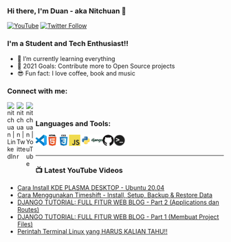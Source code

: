 ### Hi there, I'm Duan - aka Nitchuan 👋

[![YouTube](https://img.shields.io/youtube/channel/subscribers/UCwwTAnNAmflo8ySToCz1y0g?color=red&label=Nitchuan%20Tech&logo=youtube&logoColor=red&style=for-the-badge)](https://www.youtube.com/channel/UCwwTAnNAmflo8ySToCz1y0g)
[![Twitter Follow](https://img.shields.io/twitter/follow/cobainajaaa?color=blue&logo=twitter&style=for-the-badge)](https://twitter.com/cobainajaaa)

### I'm a Student and Tech Enthusiast!!

- 📖 I’m currently learning everything
- 🌱 2021 Goals: Contribute more to Open Source projects
- 😎 Fun fact: I love coffee, book and music

### Connect with me:

[<img align="left" alt="nitchuan | LinkedIn" width="22px" src="https://cdn.jsdelivr.net/npm/simple-icons@v3/icons/linkedin.svg" />][linkedin]
[<img align="left" alt="nitchuan | Twitter" width="22px" src="https://cdn.jsdelivr.net/npm/simple-icons@v3/icons/twitter.svg" />][twitter]
[<img align="left" alt="nitchuan | YouTube" width="22px" src="https://cdn.jsdelivr.net/npm/simple-icons@v3/icons/youtube.svg" />][youtube]

<br/>

### Languages and Tools:

[<img align="left" alt="Visual Studio Code" width="26px" src="https://raw.githubusercontent.com/github/explore/80688e429a7d4ef2fca1e82350fe8e3517d3494d/topics/visual-studio-code/visual-studio-code.png" />][vscode]
[<img align="left" alt="HTML5" width="26px" src="https://raw.githubusercontent.com/github/explore/80688e429a7d4ef2fca1e82350fe8e3517d3494d/topics/html/html.png" />][html]
[<img align="left" alt="CSS3" width="26px" src="https://raw.githubusercontent.com/github/explore/80688e429a7d4ef2fca1e82350fe8e3517d3494d/topics/css/css.png" />][css]
[<img align="left" alt="JavaScript" width="26px" src="https://raw.githubusercontent.com/github/explore/80688e429a7d4ef2fca1e82350fe8e3517d3494d/topics/javascript/javascript.png" />][javascript]
[<img align="left" alt="Python" width="26px" src="https://raw.githubusercontent.com/github/explore/80688e429a7d4ef2fca1e82350fe8e3517d3494d/topics/python/python.png" />][python]
[<img align="left" alt="Django" width="26px" src="https://raw.githubusercontent.com/github/explore/80688e429a7d4ef2fca1e82350fe8e3517d3494d/topics/django/django.png" />][django]
[<img align="left" alt="GitHub" width="26px" src="https://raw.githubusercontent.com/github/explore/78df643247d429f6cc873026c0622819ad797942/topics/github/github.png" />][github]
[<img align="left" alt="Terminal" width="26px" src="https://raw.githubusercontent.com/github/explore/80688e429a7d4ef2fca1e82350fe8e3517d3494d/topics/terminal/terminal.png" />][terminal]

<br/>
<br/>

---

### 📺 Latest YouTube Videos

<!-- YOUTUBE:START -->
- [Cara Install KDE PLASMA DESKTOP - Ubuntu 20.04](https://www.youtube.com/watch?v=9Lj4XE8xvpU)
- [Cara Menggunakan Timeshift - Install, Setup, Backup &amp; Restore Data](https://www.youtube.com/watch?v=hd_z5RfOrIc)
- [DJANGO TUTORIAL: FULL FITUR WEB BLOG - Part 2 &lpar;Applications dan Routes&rpar;](https://www.youtube.com/watch?v=f5wVTo9fbfE)
- [DJANGO TUTORIAL: FULL FITUR WEB BLOG -  Part 1 &lpar;Membuat Project Files&rpar;](https://www.youtube.com/watch?v=oEhoA27pi78)
- [Perintah Terminal Linux yang HARUS KALIAN TAHU!!](https://www.youtube.com/watch?v=g_R8KPfX9Uw)
<!-- YOUTUBE:END -->

[twitter]: https://twitter.com/cobainajaaa
[youtube]: https://www.youtube.com/channel/UCwwTAnNAmflo8ySToCz1y0g
[linkedin]: https://www.linkedin.com/in/ridwan-lapasau/
[vscode]: https://code.visualstudio.com/
[html]: https://www.w3schools.com/html/
[css]: https://www.w3schools.com/css/default.asp
[javascript]: https://www.w3schools.com/js/default.asp
[python]: https://www.python.org/
[django]: https://www.djangoproject.com/
[github]: https://github.com/nitchuan
[terminal]: https://www.youtube.com/playlist?list=PL-advHVOxXP1X4znX6YXOPtWsTw9ky8X8
